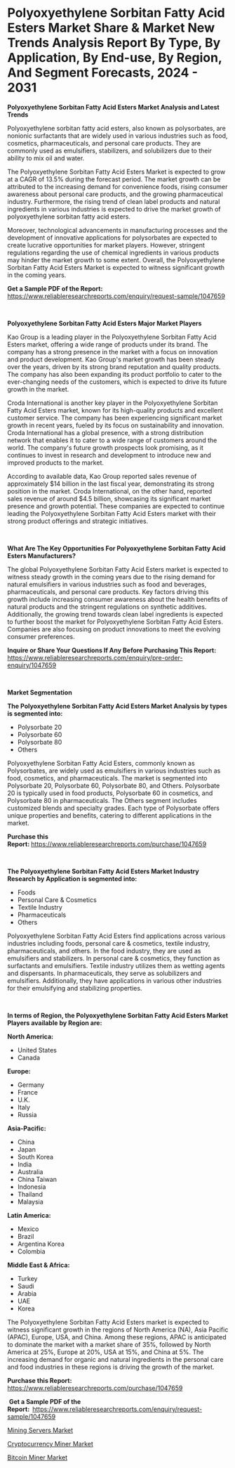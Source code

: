 <p><h1>Polyoxyethylene Sorbitan Fatty Acid Esters Market Share & Market New Trends Analysis Report By Type, By Application, By End-use, By Region, And Segment Forecasts, 2024 - 2031</h1></p><p><strong>Polyoxyethylene Sorbitan Fatty Acid Esters Market Analysis and Latest Trends</strong></p>
<p><p>Polyoxyethylene sorbitan fatty acid esters, also known as polysorbates, are nonionic surfactants that are widely used in various industries such as food, cosmetics, pharmaceuticals, and personal care products. They are commonly used as emulsifiers, stabilizers, and solubilizers due to their ability to mix oil and water.</p><p>The Polyoxyethylene Sorbitan Fatty Acid Esters Market is expected to grow at a CAGR of 13.5% during the forecast period. The market growth can be attributed to the increasing demand for convenience foods, rising consumer awareness about personal care products, and the growing pharmaceutical industry. Furthermore, the rising trend of clean label products and natural ingredients in various industries is expected to drive the market growth of polyoxyethylene sorbitan fatty acid esters.</p><p>Moreover, technological advancements in manufacturing processes and the development of innovative applications for polysorbates are expected to create lucrative opportunities for market players. However, stringent regulations regarding the use of chemical ingredients in various products may hinder the market growth to some extent. Overall, the Polyoxyethylene Sorbitan Fatty Acid Esters Market is expected to witness significant growth in the coming years.</p></p>
<p><strong>Get a Sample PDF of the Report:&nbsp;</strong> <a href="https://www.reliableresearchreports.com/enquiry/request-sample/1047659">https://www.reliableresearchreports.com/enquiry/request-sample/1047659</a></p>
<p>&nbsp;</p>
<p><strong>Polyoxyethylene Sorbitan Fatty Acid Esters Major Market Players</strong></p>
<p><p>Kao Group is a leading player in the Polyoxyethylene Sorbitan Fatty Acid Esters market, offering a wide range of products under its brand. The company has a strong presence in the market with a focus on innovation and product development. Kao Group's market growth has been steady over the years, driven by its strong brand reputation and quality products. The company has also been expanding its product portfolio to cater to the ever-changing needs of the customers, which is expected to drive its future growth in the market.</p><p>Croda International is another key player in the Polyoxyethylene Sorbitan Fatty Acid Esters market, known for its high-quality products and excellent customer service. The company has been experiencing significant market growth in recent years, fueled by its focus on sustainability and innovation. Croda International has a global presence, with a strong distribution network that enables it to cater to a wide range of customers around the world. The company's future growth prospects look promising, as it continues to invest in research and development to introduce new and improved products to the market.</p><p>According to available data, Kao Group reported sales revenue of approximately $14 billion in the last fiscal year, demonstrating its strong position in the market. Croda International, on the other hand, reported sales revenue of around $4.5 billion, showcasing its significant market presence and growth potential. These companies are expected to continue leading the Polyoxyethylene Sorbitan Fatty Acid Esters market with their strong product offerings and strategic initiatives.</p></p>
<p>&nbsp;</p>
<p><strong>What Are The Key Opportunities For Polyoxyethylene Sorbitan Fatty Acid Esters Manufacturers?</strong></p>
<p><p>The global Polyoxyethylene Sorbitan Fatty Acid Esters market is expected to witness steady growth in the coming years due to the rising demand for natural emulsifiers in various industries such as food and beverages, pharmaceuticals, and personal care products. Key factors driving this growth include increasing consumer awareness about the health benefits of natural products and the stringent regulations on synthetic additives. Additionally, the growing trend towards clean label ingredients is expected to further boost the market for Polyoxyethylene Sorbitan Fatty Acid Esters. Companies are also focusing on product innovations to meet the evolving consumer preferences.</p></p>
<p><strong>Inquire or Share Your Questions If Any Before Purchasing This Report:</strong> <a href="https://www.reliableresearchreports.com/enquiry/pre-order-enquiry/1047659">https://www.reliableresearchreports.com/enquiry/pre-order-enquiry/1047659</a></p>
<p>&nbsp;</p>
<p><strong>Market Segmentation</strong></p>
<p><strong>The Polyoxyethylene Sorbitan Fatty Acid Esters Market Analysis by types is segmented into:</strong></p>
<p><ul><li>Polysorbate 20</li><li>Polysorbate 60</li><li>Polysorbate 80</li><li>Others</li></ul></p>
<p><p>Polyoxyethylene Sorbitan Fatty Acid Esters, commonly known as Polysorbates, are widely used as emulsifiers in various industries such as food, cosmetics, and pharmaceuticals. The market is segmented into Polysorbate 20, Polysorbate 60, Polysorbate 80, and Others. Polysorbate 20 is typically used in food products, Polysorbate 60 in cosmetics, and Polysorbate 80 in pharmaceuticals. The Others segment includes customized blends and specialty grades. Each type of Polysorbate offers unique properties and benefits, catering to different applications in the market.</p></p>
<p><strong>Purchase this Report:&nbsp;</strong><a href="https://www.reliableresearchreports.com/purchase/1047659">https://www.reliableresearchreports.com/purchase/1047659</a></p>
<p>&nbsp;</p>
<p><strong>The Polyoxyethylene Sorbitan Fatty Acid Esters Market Industry Research by Application is segmented into:</strong></p>
<p><ul><li>Foods</li><li>Personal Care & Cosmetics</li><li>Textile Industry</li><li>Pharmaceuticals</li><li>Others</li></ul></p>
<p><p>Polyoxyethylene Sorbitan Fatty Acid Esters find applications across various industries including foods, personal care & cosmetics, textile industry, pharmaceuticals, and others. In the food industry, they are used as emulsifiers and stabilizers. In personal care & cosmetics, they function as surfactants and emulsifiers. Textile industry utilizes them as wetting agents and dispersants. In pharmaceuticals, they serve as solubilizers and emulsifiers. Additionally, they have applications in various other industries for their emulsifying and stabilizing properties.</p></p>
<p>&nbsp;</p>
<p><strong>In terms of Region, the Polyoxyethylene Sorbitan Fatty Acid Esters Market Players available by Region are:</strong></p>
<p>
    <p> <strong> North America: </strong>
        <ul>
            <li>United States</li>
            <li>Canada</li>
        </ul>
        </p> 
    <p> <strong> Europe: </strong>
        <ul>
            <li>Germany</li>
            <li>France</li>
            <li>U.K.</li>
            <li>Italy</li>
            <li>Russia</li>
        </ul>
        </p> 
    <p> <strong> Asia-Pacific: </strong>
        <ul>
            <li>China</li>
            <li>Japan</li>
            <li>South Korea</li>
            <li>India</li>
            <li>Australia</li>
            <li>China Taiwan</li>
            <li>Indonesia</li>
            <li>Thailand</li>
            <li>Malaysia</li>
        </ul>
        </p> 
    <p> <strong> Latin America: </strong>
        <ul>
            <li>Mexico</li>
            <li>Brazil</li>
            <li>Argentina Korea</li>
            <li>Colombia</li>
        </ul>
        </p> 
    <p> <strong> Middle East & Africa: </strong>
        <ul>
            <li>Turkey</li>
            <li>Saudi</li>
            <li>Arabia</li>
            <li>UAE</li>
            <li>Korea</li>
        </ul>
    </p>
    </p>
<p><p>The Polyoxyethylene Sorbitan Fatty Acid Esters market is expected to witness significant growth in the regions of North America (NA), Asia Pacific (APAC), Europe, USA, and China. Among these regions, APAC is anticipated to dominate the market with a market share of 35%, followed by North America at 25%, Europe at 20%, USA at 15%, and China at 5%. The increasing demand for organic and natural ingredients in the personal care and food industries in these regions is driving the growth of the market.</p></p>
<p><strong>Purchase this Report: </strong><a href="https://www.reliableresearchreports.com/purchase/1047659">https://www.reliableresearchreports.com/purchase/1047659</a></p>
<p>&nbsp;<strong>Get a Sample PDF of the Report:&nbsp;&nbsp;</strong><a href="https://www.reliableresearchreports.com/enquiry/request-sample/1047659">https://www.reliableresearchreports.com/enquiry/request-sample/1047659</a></p>
<p><strong></strong></p>
<p><p><a href="https://view.publitas.com/reportprime-1/mining-servers-market-size-reflecting-a-forecast-till-2030-market-by-type-by-application-and-by-geography/">Mining Servers Market</a></p><p><a href="https://view.publitas.com/reportprime-1/cryptocurrency-miner-market-furnish-information-about-market-size-market-share-market-dynamics-and-projections-spanning-from-2023-to-2030/">Cryptocurrency Miner Market</a></p><p><a href="https://view.publitas.com/reportprime-1/bitcoin-miner-market-dynamics-2023-2030-also-about-its-market-trends-projections-and-opportunities/">Bitcoin Miner Market</a></p></p>
